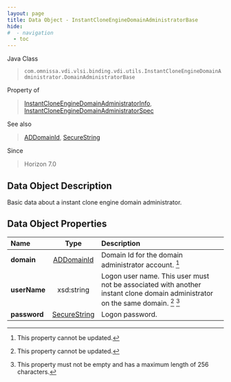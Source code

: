 ```yaml
---
layout: page
title: Data Object - InstantCloneEngineDomainAdministratorBase
hide:
#  - navigation
  - toc
---
```






Java Class
> `com.omnissa.vdi.vlsi.binding.vdi.utils.InstantCloneEngineDomainAdministrator.DomainAdministratorBase`

Property of
> [InstantCloneEngineDomainAdministratorInfo](vdi.utils.InstantCloneEngineDomainAdministrator.InstantCloneEngineDomainAdministratorInfo.md#field_detail), [InstantCloneEngineDomainAdministratorSpec](vdi.utils.InstantCloneEngineDomainAdministrator.InstantCloneEngineDomainAdministratorSpec.md#field_detail)

See also
> [ADDomainId](vdi.entity.ADDomainId.md), [SecureString](vdi.util.SecureString.md)

Since
> Horizon 7.0


## Data Object Description

Basic data about a instant clone engine domain administrator.

## Data Object Properties

 Name | Type | Description
:---|:---:|:---
**domain**| [ADDomainId](vdi.entity.ADDomainId.md)|  Domain Id for the domain administrator account. [^2]
**userName**|  xsd:string|  Logon user name. This user must not be associated with another instant clone domain administrator on the same domain. [^2] [^152]
**password**| [SecureString](vdi.util.SecureString.md)|  Logon password.
 


 


[^2]: This property cannot be updated.
[^152]: This property must not be empty and has a maximum length of 256 characters.